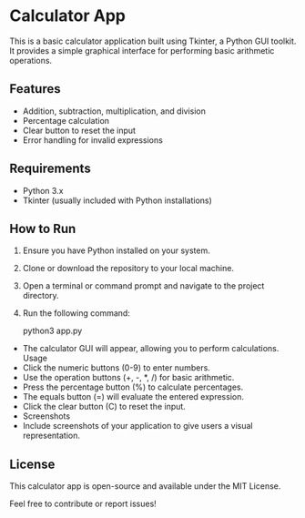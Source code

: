 # Calculator App

This is a basic calculator application built using Tkinter, a Python GUI toolkit. It provides a simple graphical interface for performing basic arithmetic operations.

## Features

- Addition, subtraction, multiplication, and division
- Percentage calculation
- Clear button to reset the input
- Error handling for invalid expressions

## Requirements

- Python 3.x
- Tkinter (usually included with Python installations)

## How to Run

1. Ensure you have Python installed on your system.
2. Clone or download the repository to your local machine.
3. Open a terminal or command prompt and navigate to the project directory.
4. Run the following command:

     python3 app.py

- The calculator GUI will appear, allowing you to perform calculations.
  Usage
- Click the numeric buttons (0-9) to enter numbers.
- Use the operation buttons (+, -, *, /) for basic arithmetic.
- Press the percentage button (%) to calculate percentages.
- The equals button (=) will evaluate the entered expression.
- Click the clear button (C) to reset the input.
- Screenshots
- Include screenshots of your application to give users a visual representation.

## License
This calculator app is open-source and available under the MIT License.

Feel free to contribute or report issues!